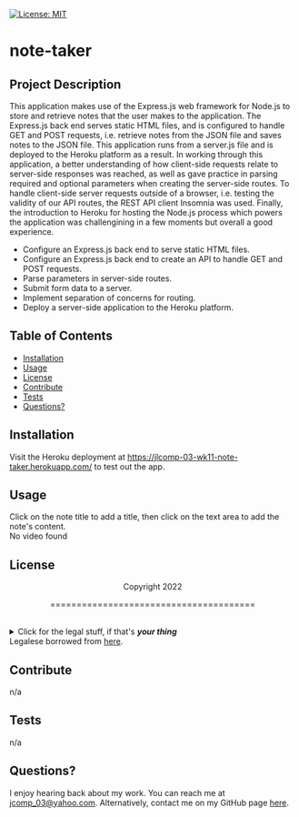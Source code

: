 [![License: MIT](https://img.shields.io/badge/License-MIT-yellow.svg)](https://opensource.org/licenses/MIT)
  # note-taker
  ## Project Description
  This application makes use of the Express.js web framework for Node.js to store and retrieve notes that the user makes to the application. The Express.js back end serves static HTML files, and is configured to   handle GET and POST requests, i.e. retrieve notes from the JSON file and saves notes to the JSON file. This application runs from a server.js file and is deployed to the Heroku platform as a result. In working through this application, a better understanding of how client-side requests relate to server-side responses was reached, as well as gave practice in parsing required and optional parameters when creating the server-side routes. To handle client-side server requests outside of a browser, i.e. testing the validity of our API routes, the REST API client Insomnia was used. Finally, the introduction to Heroku for hosting the Node.js process which powers the application was challengining in a few moments but overall a good experience.
  - Configure an Express.js back end to serve static HTML files.
  - Configure an Express.js back end to create an API to handle GET and POST requests.
  - Parse parameters in server-side routes.
  - Submit form data to a server.
  - Implement separation of concerns for routing.
  - Deploy a server-side application to the Heroku platform.
  ## Table of Contents
  * [Installation](#installation)
  * [Usage](#usage)
  * [License](#license)
  * [Contribute](#contributions)
  * [Tests](#tests)
  * [Questions?](#questions)
  ## Installation
  Visit the Heroku deployment at https://jlcomp-03-wk11-note-taker.herokuapp.com/ to test out the app.
  ## Usage
  Click on the note title to add a title, then click on the text area to add the note's content.<br>
  No video found
  ## License
  <p align="center">Copyright 2022</p>
    <p align="center">=======================================</p><br>
    <details>
    <summary>Click for the legal stuff, if that's <em><strong>your thing</strong></em></summary>
    Copyright <YEAR> James Compagnoni

Permission is hereby granted, free of charge, to any person obtaining a copy of this software and associated documentation files (the "Software"), to deal in the Software without restriction, including without limitation the rights to use, copy, modify, merge, publish, distribute, sublicense, and/or sell copies of the Software, and to permit persons to whom the Software is furnished to do so, subject to the following conditions:

The above copyright notice and this permission notice shall be included in all copies or substantial portions of the Software.

THE SOFTWARE IS PROVIDED "AS IS", WITHOUT WARRANTY OF ANY KIND, EXPRESS OR IMPLIED, INCLUDING BUT NOT LIMITED TO THE WARRANTIES OF MERCHANTABILITY, FITNESS FOR A PARTICULAR PURPOSE AND NONINFRINGEMENT. IN NO EVENT SHALL THE AUTHORS OR COPYRIGHT HOLDERS BE LIABLE FOR ANY CLAIM, DAMAGES OR OTHER LIABILITY, WHETHER IN AN ACTION OF CONTRACT, TORT OR OTHERWISE, ARISING FROM, OUT OF OR IN CONNECTION WITH THE SOFTWARE OR THE USE OR OTHER DEALINGS IN THE SOFTWARE
    </details>
  Legalese borrowed from <a href="https://opensource.org/licenses/MIT" target="_blank">here</a>.

  ## Contribute
  n/a

  ## Tests
  n/a

  ## Questions?
  I enjoy hearing back about my work. You can reach me at jcomp_03@yahoo.com.
  Alternatively, contact me on my GitHub page <a href="https://github.com/jcomp-03">here</a>.
  
